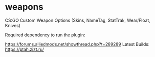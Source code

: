 # weapons
CS:GO Custom Weapon Options (Skins, NameTag, StatTrak, Wear/Float, Knives)

Required dependency to run the plugin:

https://forums.alliedmods.net/showthread.php?t=289289 Latest Builds: https://ptah.zizt.ru/
